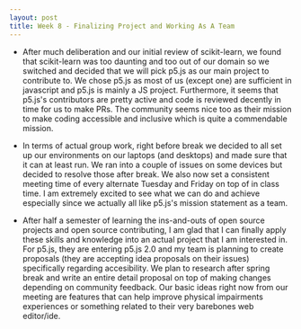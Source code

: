 ```yaml
---
layout: post
title: Week 8 - Finalizing Project and Working As A Team
---
```


- After much deliberation and our initial review of scikit-learn, we found that scikit-learn was too daunting and too out of our domain so we switched and decided that we will pick p5.js as our main project to contribute to. We chose p5.js as most of us (except one) are sufficient in javascript and p5.js is mainly a JS project. Furthermore, it seems that p5.js's contributors are pretty active and code is reviewed decently in time for us to make PRs. The community seems nice too as their mission to make coding accessible and inclusive which is quite a commendable mission.

<!--more--> 

- In terms of actual group work, right before break we decided to all set up our environments on our laptops (and desktops) and made sure that it can at least run. We ran into a couple of issues on some devices but decided to resolve those after break. We also now set a consistent meeting time of every alternate Tuesday and Friday on top of in class time. I am extremely excited to see what we can do and achieve especially since we actually all like p5.js's mission statement as a team.

- After half a semester of learning the ins-and-outs of open source projects and open source contributing, I am glad that I can finally apply these skills and knowledge into an actual project that I am interested in. For p5.js, they are entering p5.js 2.0 and my team is planning to create proposals (they are accepting idea proposals on their issues) specifically regarding accesibility. We plan to research after spring break and write an entire detail proposal on top of making changes depending on community feedback. Our basic ideas right now from our meeting are features that can help improve physical impairments experiences or something related to their very barebones web editor/ide.